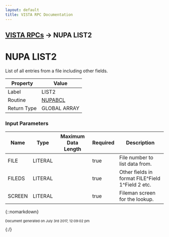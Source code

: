 ```yaml
---
layout: default
title: VISTA RPC Documentation
---
```


## [VISTA RPCs](TableOfContents) &#8594; NUPA LIST2
# NUPA LIST2

List of all entries from a file including other fields.

Property | Value
--- | ---
Label | LIST2
Routine | [NUPABCL](http://code.osehra.org/dox/Routine_NUPABCL_source.html)
Return Type | GLOBAL ARRAY


### Input Parameters

Name | Type | Maximum Data Length | Required | Description
--- | --- | --- | --- | ---
FILE | LITERAL |  | true | File number to list data from.
FILEDS | LITERAL |  | true | Other fields in format FILE^Field 1^Field 2 etc.
SCREEN | LITERAL |  | true | Fileman screen for the lookup.



{::nomarkdown} <br/><p style="font-size: 11px">Document generated on July 3rd 2017, 12:09:02 pm</p>{:/}